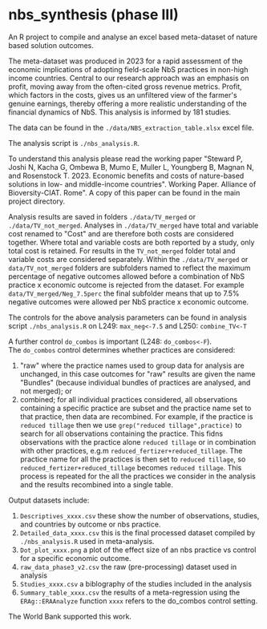 # nbs_synthesis (phase III)
An R project to compile and analyse an excel based meta-dataset of nature based solution outcomes.

The meta-dataset was produced in 2023 for a rapid assessment of the economic implications of adopting field-scale NbS practices in non-high income countries. Central to our research approach was an emphasis on profit, moving away from the often-cited gross revenue metrics. Profit, which factors in the costs, gives us an unfiltered view of the farmer's genuine earnings, thereby offering a more realistic understanding of the financial dynamics of NbS. This analysis is informed by 181 studies.

The data can be found in the ```./data/NBS_extraction_table.xlsx``` excel file.

The analysis script is ```./nbs_analysis.R```.

To understand this analysis please read the working paper "Steward P, Joshi N, Kacha G, Ombewa B, Mumo E, Muller L, Youngberg B, Magnan N, and Rosenstock T. 2023. Economic benefits and costs of nature-based solutions in low- and middle-income countries". Working Paper. Alliance of Bioversity-CIAT. Rome". A copy of this paper can be found in the main project directory.

Analysis results are saved in folders ```./data/TV_merged``` or ```./data/TV_not_merged```.  Analyses  in ```./data/TV_merged``` have total and variable cost  renamed to "Cost" and are therefore both costs are considered together. Where total and variable costs are both reported by a study, only total cost is retained.  For results in the ```TV_not_merged```  folder total and variable costs are considered separately. Within the ```./data/TV_merged``` or ```data/TV_not_merged``` folders are subfolders named to reflect the maximum percentage of negative outcomes allowed before a combination of NbS practice x economic outcome is rejected from the dataset. For example ```data/TV_merged/Neg_7.5perc``` the final subfolder means that up to 7.5% negative outcomes were allowed per NbS practice x economic outcome.

The controls for the above analysis parameters can be found in analysis script ```./nbs_analysis.R``` on L249: ```max_neg<-7.5``` and L250: ```combine_TV<-T ```

A further control ```do_combos``` is important (L248: ```do_combos<-F```).  
The ```do_combos``` control determines whether practices are considered: 
  1) "raw" where the practice names used to group data for analysis are unchanged, in this case outcomes for "raw" results are given the name "Bundles" (because individual bundles of practices are analysed, and not merged); or 
  2) combined; for all individual practices considered, all observations containing a specific practice are subset and the practice name set to that practice, then data are recombined. For example, if the practice is ```reduced tillage``` then we use ```grep("reduced tillage",practice)``` to search for all observations containing the practice. This fidns observations with the practice alone ```reduced tillage``` or in combination with other practices, e.g.m ```reduced_fertizer+reduced_tillage```. The practice name for all the practices is then set to ```reduced tillage```, so ```reduced_fertizer+reduced_tillage``` becomes ```reduced tillage```. This process is repeated for the all the practices we consider in the analysis and the results recombined into a single table.

Output datasets include:
1) ```Descriptives_xxxx.csv``` these show the number of observations, studies, and countries by outcome or nbs practice.
2) ```Detailed_data_xxxx.csv``` this is the final processed dataset compiled by ```./nbs_analysis.R``` used in meta-analysis.
3) ```Dot_plot_xxxx.png``` a plot of the effect size of an nbs practice vs control for a specific economic outcome. 
4) ```raw_data_phase3_v2.csv``` the raw (pre-processing) dataset used in analysis
5) ```Studies_xxxx.csv``` a biblography of the studies included in the analysis
6) ```Summary_table_xxxx.csv``` the results of a meta-regression using the ```ERAg::ERAAnalyze``` function
```xxxx``` refers to the do_combos control setting.

The World Bank supported this work. 
